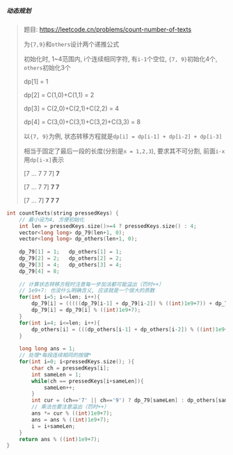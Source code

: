 ##### 动态规划

> 题目: https://leetcode.cn/problems/count-number-of-texts
> 
> 为`{7,9}`和`others`设计两个递推公式
> 
> 初始化时, 1~4范围内, i个连续相同字符, 有`i-1`个空位, `{7, 9}`初始化4个, `others`初始化3个
> 
> dp[1] = 1
> 
> dp[2] = C(1,0)+C(1,1) = 2
> 
> dp[3] = C(2,0)+C(2,1)+C(2,2) = 4
> 
> dp[4] = C(3,0)+C(3,1)+C(3,2)+C(3,3) = 8
> 
> 以`{7, 9}`为例, 状态转移方程就是`dp[i] = dp[i-1] + dp[i-2] + dp[i-3]`
> 
> 相当于固定了最后一段的长度(分别是`x = 1,2,3`), 要求其不可分割, 前面`i-x`用`dp[i-x]`表示
> 
> [7 ... 7  7  7] **7**
>  
> [7 ... 7  7] **7  7**
> 
> [7 ... 7] **7  7  7**

```CPP
int countTexts(string pressedKeys) {
    // 最小设为4, 方便初始化
    int len = pressedKeys.size()>=4 ? pressedKeys.size() : 4;
    vector<long long> dp_79(len+1, 0);
    vector<long long> dp_others(len+1, 0);
    
    dp_79[1] = 1;   dp_others[1] = 1;
    dp_79[2] = 2;   dp_others[2] = 2;
    dp_79[3] = 4;   dp_others[3] = 4;
    dp_79[4] = 8;
    
    // 计算状态转移方程时注意每一步加法都可能溢出（罚时++）
    // 1e9+7: 也没什么明确含义, 应该就是一个很大的质数
    for(int i=5; i<=len; i++){
        dp_79[i] = (((((dp_79[i-1] + dp_79[i-2]) % ((int)1e9+7)) + dp_79[i-3]) %((int)1e9+7)) + dp_79[i-4]) % ((int)1e9+7);
        dp_79[i] = dp_79[i] % ((int)1e9+7);
    }
    for(int i=4; i<=len; i++){
        dp_others[i] = (((dp_others[i-1] + dp_others[i-2]) % ((int)1e9+7)) + dp_others[i-3]) % ((int)1e9+7);
    }
    
    long long ans = 1;
    // 处理*每段连续相同的按键*
    for(int i=0; i<pressedKeys.size(); ){
        char ch = pressedKeys[i];
        int sameLen = 1;
        while(ch == pressedKeys[i+sameLen]){
            sameLen++;
        }
        int cur = (ch=='7' || ch=='9') ? dp_79[sameLen] : dp_others[sameLen];
        // 乘法也要注意溢出（罚时++）
        ans *= cur % ((int)1e9+7);
        ans = ans % ((int)1e9+7);
        i = i+sameLen;
    }
    return ans % ((int)1e9+7);
}
```
